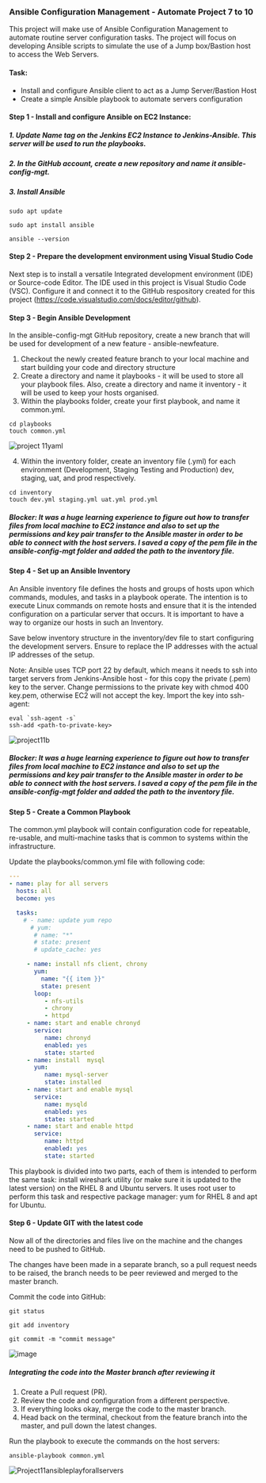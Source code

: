 ### Ansible Configuration Management - Automate Project 7 to 10

This project will make use of Ansible Configuration Management to automate routine server configuration tasks. 
The project will focus on developing Ansible scripts to simulate the use of a Jump box/Bastion host to access the Web Servers.

#### Task:

- Install and configure Ansible client to act as a Jump Server/Bastion Host
- Create a simple Ansible playbook to automate servers configuration

#### Step 1 - Install and configure Ansible on EC2 Instance:

##### 1. Update Name tag on the Jenkins EC2 Instance to Jenkins-Ansible. This server will be used to run the playbooks.

##### 2. In the GitHub account, create a new repository and name it ansible-config-mgt.

##### 3. Install Ansible

```
sudo apt update

sudo apt install ansible

ansible --version
```
#### Step 2 - Prepare the development environment using Visual Studio Code

Next step is to install a versatile Integrated development environment (IDE) or Source-code Editor. The IDE used in this project is Visual Studio Code (VSC). Configure it and connect it to the GitHub respository created for this project (https://code.visualstudio.com/docs/editor/github).

#### Step 3 - Begin Ansible Development

In the ansible-config-mgt GitHub repository, create a new branch that will be used for development of a new feature - ansible-newfeature. 
1. Checkout the newly created feature branch to your local machine and start building your code and directory structure
2. Create a directory and name it playbooks - it will be used to store all your playbook files. Also, create a directory and name it inventory - it will be used to keep your hosts organised.
3. Within the playbooks folder, create your first playbook, and name it common.yml.
```
cd playbooks
touch common.yml
```
![project 11yaml](https://user-images.githubusercontent.com/41236641/131121115-2483c807-bb62-4f8f-82d8-02ba05e13fa0.JPG)

4.  Within the inventory folder, create an inventory file (.yml) for each environment (Development, Staging Testing and Production) dev, staging, uat, and prod respectively.
```
cd inventory
touch dev.yml staging.yml uat.yml prod.yml
```
##### Blocker: It was a huge learning experience to figure out how to transfer files from local machine to EC2 instance and also to set up the permissions and key pair transfer to the Ansible master in order to be able to connect with the host servers. I saved a copy of the pem file in the ansible-config-mgt folder and added the path to the inventory file. 

#### Step 4 - Set up an Ansible Inventory

An Ansible inventory file defines the hosts and groups of hosts upon which commands, modules, and tasks in a playbook operate. The intention is to execute Linux commands on remote hosts and ensure that it is the intended configuration on a particular server that occurs. It is important to have a way to organize our hosts in such an Inventory.

Save below inventory structure in the inventory/dev file to start configuring the development servers. Ensure to replace the IP addresses with the actual IP addresses of the setup.

Note: Ansible uses TCP port 22 by default, which means it needs to ssh into target servers from Jenkins-Ansible host - for this copy the private (.pem) key to the server. Change permissions to the private key with chmod 400 key.pem, otherwise EC2 will not accept the key. Import the key into ssh-agent:

```
eval `ssh-agent -s`
ssh-add <path-to-private-key>
```
![project11b](https://user-images.githubusercontent.com/41236641/131122579-268c12d5-ee68-4726-94df-1f86a1c3b0d5.JPG)

##### Blocker: It was a huge learning experience to figure out how to transfer files from local machine to EC2 instance and also to set up the permissions and key pair transfer to the Ansible master in order to be able to connect with the host servers. I saved a copy of the pem file in the ansible-config-mgt folder and added the path to the inventory file. 

#### Step 5 - Create a Common Playbook

The common.yml playbook will contain configuration code for repeatable, re-usable, and multi-machine tasks that is common to systems within the infrastructure.

Update the playbooks/common.yml file with following code:

```yml
---
- name: play for all servers
  hosts: all
  become: yes

  tasks:
    # - name: update yum repo
      # yum:
       # name: "*"
       # state: present
       # update_cache: yes

     - name: install nfs client, chrony
       yum:
         name: "{{ item }}"
         state: present
       loop:
          - nfs-utils
          - chrony
          - httpd
     - name: start and enable chronyd
       service:
          name: chronyd
          enabled: yes
          state: started
     - name: install  mysql
       yum:
          name: mysql-server
          state: installed
     - name: start and enable mysql
       service:
          name: mysqld
          enabled: yes
          state: started
     - name: start and enable httpd
       service:
          name: httpd
          enabled: yes
          state: started
  ```
This playbook is divided into two parts, each of them is intended to perform the same task: install wireshark utility (or make sure it is updated to the latest version) on the RHEL 8 and Ubuntu servers. It uses root user to perform this task and respective package manager: yum for RHEL 8 and apt for Ubuntu.

#### Step 6 - Update GIT with the latest code

Now all of the directories and files live on the machine and the changes need to be pushed to GitHub.

The changes have been made in a separate branch, so a pull request needs to be raised, the branch needs to be peer reviewed and merged to the master branch.

Commit the code into GitHub:
```
git status

git add inventory

git commit -m "commit message"
```
![image](https://user-images.githubusercontent.com/41236641/131132126-17c7b9d5-d5cd-4aa4-8516-7ff29d363486.png)

##### Integrating the code into the Master branch after reviewing it

1. Create a Pull request (PR).
2. Review the code and configuration from a different perspective.
3. If everything looks okay, merge the code to the master branch.
4. Head back on the terminal, checkout from the feature branch into the master, and pull down the latest changes.

Run the playbook to execute the commands on the host servers:

```
ansible-playbook common.yml
```
![Project11ansibleplayforallservers](https://user-images.githubusercontent.com/41236641/131131272-a1866397-e872-46d4-b9c8-0cda025ce3e6.JPG)
